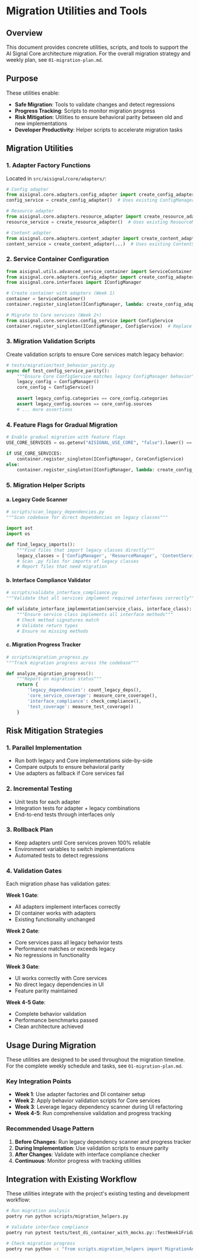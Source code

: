 # Migration Utilities and Tools

## Overview

This document provides concrete utilities, scripts, and tools to support the AI Signal Core architecture migration. For the overall migration strategy and weekly plan, see `01-migration-plan.md`.

## Purpose

These utilities enable:
- **Safe Migration**: Tools to validate changes and detect regressions
- **Progress Tracking**: Scripts to monitor migration progress
- **Risk Mitigation**: Utilities to ensure behavioral parity between old and new implementations
- **Developer Productivity**: Helper scripts to accelerate migration tasks

## Migration Utilities

### 1. Adapter Factory Functions

Located in `src/aisignal/core/adapters/`:

```python
# Config adapter
from aisignal.core.adapters.config_adapter import create_config_adapter
config_service = create_config_adapter()  # Uses existing ConfigManager

# Resource adapter  
from aisignal.core.adapters.resource_adapter import create_resource_adapter
resource_service = create_resource_adapter()  # Uses existing ResourceManager

# Content adapter
from aisignal.core.adapters.content_adapter import create_content_adapter
content_service = create_content_adapter(...)  # Uses existing ContentService
```

### 2. Service Container Configuration

```python
from aisignal.utils.advanced_service_container import ServiceContainer
from aisignal.core.adapters.config_adapter import create_config_adapter
from aisignal.core.interfaces import IConfigManager

# Create container with adapters (Week 1)
container = ServiceContainer()
container.register_singleton(IConfigManager, lambda: create_config_adapter())

# Migrate to Core services (Week 2+)
from aisignal.core.services.config_service import ConfigService
container.register_singleton(IConfigManager, ConfigService)  # Replace adapter
```

### 3. Migration Validation Scripts

Create validation scripts to ensure Core services match legacy behavior:

```python
# tests/migration/test_behavior_parity.py
async def test_config_service_parity():
    """Ensure Core ConfigService matches legacy ConfigManager behavior"""
    legacy_config = ConfigManager()
    core_config = ConfigService()
    
    assert legacy_config.categories == core_config.categories
    assert legacy_config.sources == core_config.sources
    # ... more assertions
```

### 4. Feature Flags for Gradual Migration

```python
# Enable gradual migration with feature flags
USE_CORE_SERVICES = os.getenv("AISIGNAL_USE_CORE", "false").lower() == "true"

if USE_CORE_SERVICES:
    container.register_singleton(IConfigManager, CoreConfigService)
else:
    container.register_singleton(IConfigManager, lambda: create_config_adapter())
```

### 5. Migration Helper Scripts

#### a. Legacy Code Scanner

```python
# scripts/scan_legacy_dependencies.py
"""Scan codebase for direct dependencies on legacy classes"""

import ast
import os

def find_legacy_imports():
    """Find files that import legacy classes directly"""
    legacy_classes = ['ConfigManager', 'ResourceManager', 'ContentService']
    # Scan .py files for imports of legacy classes
    # Report files that need migration
```

#### b. Interface Compliance Validator

```python  
# scripts/validate_interface_compliance.py
"""Validate that all services implement required interfaces correctly"""

def validate_interface_implementation(service_class, interface_class):
    """Ensure service class implements all interface methods"""
    # Check method signatures match
    # Validate return types
    # Ensure no missing methods
```

#### c. Migration Progress Tracker

```python
# scripts/migration_progress.py
"""Track migration progress across the codebase"""

def analyze_migration_progress():
    """Report on migration status"""
    return {
        'legacy_dependencies': count_legacy_deps(),
        'core_service_coverage': measure_core_coverage(),
        'interface_compliance': check_compliance(),
        'test_coverage': measure_test_coverage()
    }
```

## Risk Mitigation Strategies

### 1. Parallel Implementation

- Run both legacy and Core implementations side-by-side
- Compare outputs to ensure behavioral parity
- Use adapters as fallback if Core services fail

### 2. Incremental Testing

- Unit tests for each adapter
- Integration tests for adapter + legacy combinations
- End-to-end tests through interfaces only

### 3. Rollback Plan

- Keep adapters until Core services proven 100% reliable
- Environment variables to switch implementations
- Automated tests to detect regressions

### 4. Validation Gates

Each migration phase has validation gates:

**Week 1 Gate**: 
- All adapters implement interfaces correctly
- DI container works with adapters
- Existing functionality unchanged

**Week 2 Gate**:
- Core services pass all legacy behavior tests
- Performance matches or exceeds legacy
- No regressions in functionality

**Week 3 Gate**:
- UI works correctly with Core services
- No direct legacy dependencies in UI
- Feature parity maintained

**Week 4-5 Gate**:
- Complete behavior validation
- Performance benchmarks passed
- Clean architecture achieved

## Usage During Migration

These utilities are designed to be used throughout the migration timeline. For the complete weekly schedule and tasks, see `01-migration-plan.md`.

### Key Integration Points

- **Week 1**: Use adapter factories and DI container setup
- **Week 2**: Apply behavior validation scripts for Core services  
- **Week 3**: Leverage legacy dependency scanner during UI refactoring
- **Week 4-5**: Run comprehensive validation and progress tracking

### Recommended Usage Pattern

1. **Before Changes**: Run legacy dependency scanner and progress tracker
2. **During Implementation**: Use validation scripts to ensure parity
3. **After Changes**: Validate with interface compliance checker
4. **Continuous**: Monitor progress with tracking utilities

## Integration with Existing Workflow

These utilities integrate with the project's existing testing and development workflow:

```bash
# Run migration analysis
poetry run python scripts/migration_helpers.py

# Validate interface compliance  
poetry run pytest tests/test_di_container_with_mocks.py::TestWeek1FridayDeliverables

# Check migration progress
poetry run python -c "from scripts.migration_helpers import MigrationAnalyzer; print(MigrationAnalyzer().generate_migration_report())"
```
